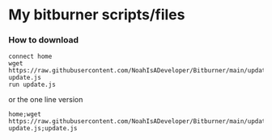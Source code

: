 # My bitburner scripts/files

### How to download

```
connect home
wget https://raw.githubusercontent.com/NoahIsADeveloper/Bitburner/main/update.js update.js
run update.js
```

or the one line version

```
home;wget https://raw.githubusercontent.com/NoahIsADeveloper/Bitburner/main/update.js update.js;update.js
```
